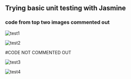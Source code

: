 ## Trying basic unit testing with Jasmine

### code from top two images commented out

![test1](https://user-images.githubusercontent.com/24884380/172953865-61abc4bb-cd1b-422e-9736-a592638044ff.jpg)



![test2](https://user-images.githubusercontent.com/24884380/172966803-b68bfa6b-4690-498c-a928-e23f7840e13f.jpeg)

#CODE NOT COMMENTED OUT


![test3](https://user-images.githubusercontent.com/24884380/172980349-2d8e6266-5633-4e19-b4cb-3ee9339e2a0e.jpg)



![test4](https://user-images.githubusercontent.com/24884380/172987070-1b4de4e9-19b7-44bd-a227-f48e27afd973.jpg)
